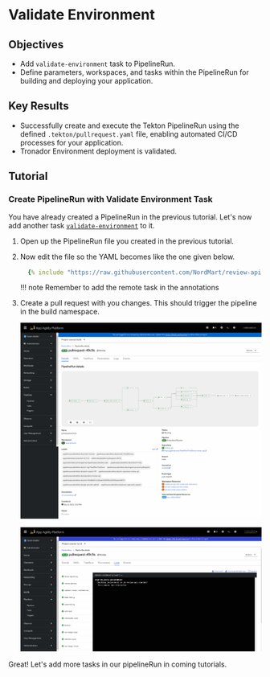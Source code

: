 # Validate Environment

## Objectives

- Add `validate-environment` task to PipelineRun.
- Define parameters, workspaces, and tasks within the PipelineRun for building and deploying your application.

## Key Results

- Successfully create and execute the Tekton PipelineRun using the defined `.tekton/pullrequest.yaml` file, enabling automated CI/CD processes for your application.
- Tronador Environment deployment is validated.

## Tutorial

### Create PipelineRun with Validate Environment Task

You have already created a PipelineRun in the previous tutorial. Let's now add another task [`validate-environment`](https://github.com/stakater-tekton-catalog/validate-environment) to it.

1. Open up the PipelineRun file you created in the previous tutorial.
1. Now edit the file so the YAML becomes like the one given below.

    ```yaml
      {% include "https://raw.githubusercontent.com/NordMart/review-api/main/.tekton/validate_enviroment.yaml" %}
    ```
   !!! note
       Remember to add the remote task in the annotations

1. Create a pull request with you changes. This should trigger the pipeline in the build namespace.

   ![validate-environment](images/validate-environment.png)

   ![validate-environment](images/validate-env-logs.png)

Great! Let's add more tasks in our pipelineRun in coming tutorials.

